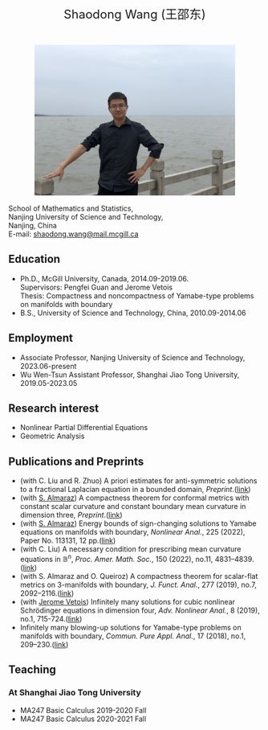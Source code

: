   <br>
  
<p align="center"> 
<font size="5">Shaodong Wang (王邵东)</font><br />
</p>
 
  <br>
  
<p align="center"> 
<img width="400" height="300" src="IMG_2397.jpg"/>
</p>

School of Mathematics and Statistics,  
Nanjing University of Science and Technology,  
Nanjing, China  
E-mail:	shaodong.wang@mail.mcgill.ca

## Education
- Ph.D., McGill University, Canada, 2014.09-2019.06. <br>
  Supervisors: Pengfei Guan and Jerome Vetois <br>
  Thesis: Compactness and noncompactness of Yamabe-type problems on manifolds with boundary
- B.S., University of Science and Technology, China, 2010.09-2014.06

## Employment

- Associate Professor, Nanjing University of Science and Technology, 2023.06-present
- Wu Wen-Tsun Assistant Professor, Shanghai Jiao Tong University, 2019.05-2023.05

## Research interest

- Nonlinear Partial Differential Equations
- Geometric Analysis

## Publications and Preprints

- (with C. Liu and R. Zhuo) A priori estimates for anti-symmetric solutions to a fractional Laplacian equation in a bounded domain, _Preprint_.([link](https://arxiv.org/pdf/2308.02245.pdf))
- (with <a href="https://www.professores.uff.br/almaraz/2017/09/22/pesquisaresearch/">S. Almaraz</a>) A compactness theorem for conformal metrics with constant scalar curvature and constant boundary mean curvature in dimension three, _Preprint_.([link](https://arxiv.org/pdf/2306.07088.pdf))
- (with <a href="https://www.professores.uff.br/almaraz/2017/09/22/pesquisaresearch/">S. Almaraz</a>) Energy bounds of sign-changing solutions to Yamabe equations on manifolds with boundary, _Nonlinear Anal._, 225 (2022), Paper No. 113131, 12 pp.([link](https://arxiv.org/pdf/2205.06588.pdf))
- (with C. Liu) A necessary condition for prescribing mean curvature equations in $\mathbb{B}^n$, _Proc. Amer. Math. Soc._, 150 (2022), no.11, 4831–4839. ([link](https://www.ams.org/journals/proc/2022-150-11/S0002-9939-2022-16023-7/S0002-9939-2022-16023-7.pdf))
- (with S. Almaraz and O. Queiroz) A compactness theorem for scalar-flat metrics on 3-manifolds with boundary, _J. Funct. Anal._, 277 (2019), no.7, 2092–2116.([link](https://www.sciencedirect.com/science/article/pii/S0022123619300035?via%3Dihub))
- (with <a href="https://www.math.mcgill.ca/vetois/">Jerome Vetois</a>) Infinitely many solutions for cubic nonlinear Schrödinger equations in dimension four, _Adv. Nonlinear Anal._, 8 (2019), no.1, 715-724.([link](https://www.degruyter.com/document/doi/10.1515/anona-2017-0085/html))
- Infinitely many blowing-up solutions for Yamabe-type problems on manifolds with boundary, _Commun. Pure Appl. Anal._, 17 (2018), no.1, 209–230.([link](https://www.aimsciences.org/article/doi/10.3934/cpaa.2018013))

## Teaching
### At Shanghai Jiao Tong University
- MA247 Basic Calculus 2019-2020 Fall
- MA247 Basic Calculus 2020-2021 Fall

 <br>
